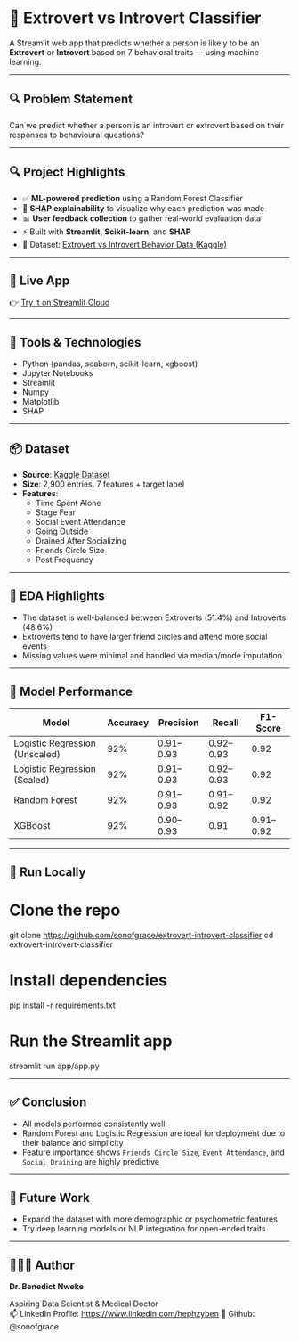 # 🧠 Extrovert vs Introvert Classifier

A Streamlit web app that predicts whether a person is likely to be an **Extrovert** or **Introvert** based on 7 behavioral traits — using machine learning.

---

## 🔍 Problem Statement

Can we predict whether a person is an introvert or extrovert based on their responses to behavioural questions?

---


## 🔍 Project Highlights

- ✅ **ML-powered prediction** using a Random Forest Classifier
- 🔮 **SHAP explainability** to visualize why each prediction was made
- 📊 **User feedback collection** to gather real-world evaluation data
- ⚡ Built with **Streamlit**, **Scikit-learn**, and **SHAP**
- 🧠 Dataset: [Extrovert vs Introvert Behavior Data (Kaggle)](https://www.kaggle.com/datasets/rakeshkapilavai/extrovert-vs-introvert-behavior-data)

---

## 🚀 Live App

👉 [Try it on Streamlit Cloud](https://extrovert-introvert-ml.streamlit.app)

---

## 🧰 Tools & Technologies
- Python (pandas, seaborn, scikit-learn, xgboost)
- Jupyter Notebooks
- Streamlit
- Numpy
- Matplotlib
- SHAP

---

## 📦 Dataset

- **Source**: [Kaggle Dataset](https://www.kaggle.com/datasets/rakeshkapilavai/extrovert-vs-introvert-behavior-data)
- **Size**: 2,900 entries, 7 features + target label
- **Features**:
  - Time Spent Alone
  - Stage Fear
  - Social Event Attendance
  - Going Outside
  - Drained After Socializing
  - Friends Circle Size
  - Post Frequency

---

## 🔬 EDA Highlights

- The dataset is well-balanced between Extroverts (51.4%) and Introverts (48.6%)
- Extroverts tend to have larger friend circles and attend more social events
- Missing values were minimal and handled via median/mode imputation

---

## 🤖 Model Performance

| Model              | Accuracy | Precision | Recall | F1-Score |
|-------------------|----------|-----------|--------|----------|
| Logistic Regression (Unscaled) | 92% | 0.91–0.93 | 0.92–0.93 | 0.92 |
| Logistic Regression (Scaled)   | 92% | 0.91–0.93 | 0.92–0.93 | 0.92 |
| Random Forest       | 92% | 0.91–0.93 | 0.91–0.92 | 0.92 |
| XGBoost             | 92% | 0.90–0.93 | 0.91 | 0.91–0.92 |

---


## 🔧 Run Locally

# Clone the repo
git clone https://github.com/sonofgrace/extrovert-introvert-classifier
cd extrovert-introvert-classifier

# Install dependencies
pip install -r requirements.txt

# Run the Streamlit app
streamlit run app/app.py

---

## ✅ Conclusion

- All models performed consistently well
- Random Forest and Logistic Regression are ideal for deployment due to their balance and simplicity
- Feature importance shows `Friends Circle Size`, `Event Attendance`, and `Social Draining` are highly predictive

---

## 🚀 Future Work

- Expand the dataset with more demographic or psychometric features
- Try deep learning models or NLP integration for open-ended traits

---

 ## 🙋🏽‍♂️ Author

**Dr. Benedict Nweke**

Aspiring Data Scientist & Medical Doctor  
📫 LinkedIn Profile: https://www.linkedin.com/hephzyben
📂 Github: @sonofgrace

